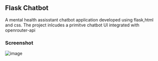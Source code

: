 ## Flask Chatbot
A mental health assisstant chatbot application developed using flask,html and css. The project inlcudes a primitve chatbot UI integrated with openrouter-api

### Screenshot
![image](https://github.com/OjasKetkar/Flask-Chatbot/assets/98796669/fedc4378-30a2-43b4-89d5-f3fda15fcdd3)
